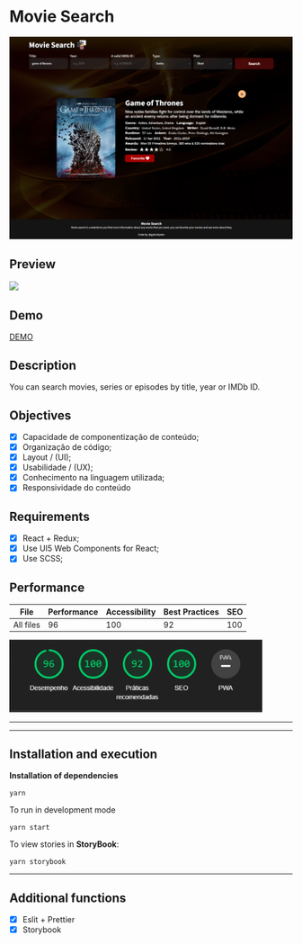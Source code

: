 # Movie Search

<img src='.github/preview.png' width='600px' />

## Preview

<img src='.github/preview.gif' width='600px' />

## Demo

<a href='#' target="__blank">DEMO</a>

## Description

You can search movies, series or episodes by title, year or IMDb ID.

## Objectives

- [x] Capacidade de componentização de conteúdo;
- [x] Organização de código;
- [x] Layout / (UI);
- [x] Usabilidade / (UX);
- [x] Conhecimento na linguagem utilizada;
- [x] Responsividade do conteúdo

## Requirements

- [x] React + Redux;
- [x] Use UI5 Web Components for React;
- [x] Use SCSS;

## Performance

| File      | Performance | Accessibility | Best Practices | SEO |
| --------- | ----------- | ------------- | -------------- | --- |
| All files | 96          | 100           | 92             | 100 |

<img src='.github/performance.png' width='450px' />

---

---

## Installation and execution

**Installation of dependencies**

```
yarn
```

To run in development mode

```
yarn start
```

To view stories in **StoryBook**:

```
yarn storybook
```

---

## Additional functions

- [x] Eslit + Prettier
- [x] Storybook
